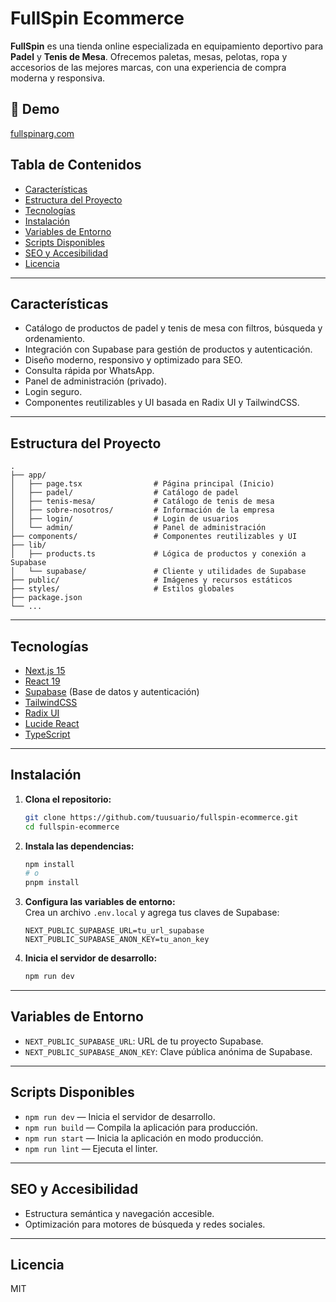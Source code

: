 # FullSpin Ecommerce

**FullSpin** es una tienda online especializada en equipamiento deportivo para **Padel** y **Tenis de Mesa**. Ofrecemos paletas, mesas, pelotas, ropa y accesorios de las mejores marcas, con una experiencia de compra moderna y responsiva.

## 🚀 Demo

[fullspinarg.com](https://fullspinarg.com)

## Tabla de Contenidos

- [Características](#características)
- [Estructura del Proyecto](#estructura-del-proyecto)
- [Tecnologías](#tecnologías)
- [Instalación](#instalación)
- [Variables de Entorno](#variables-de-entorno)
- [Scripts Disponibles](#scripts-disponibles)
- [SEO y Accesibilidad](#seo-y-accesibilidad)
- [Licencia](#licencia)

---

## Características

- Catálogo de productos de padel y tenis de mesa con filtros, búsqueda y ordenamiento.
- Integración con Supabase para gestión de productos y autenticación.
- Diseño moderno, responsivo y optimizado para SEO.
- Consulta rápida por WhatsApp.
- Panel de administración (privado).
- Login seguro.
- Componentes reutilizables y UI basada en Radix UI y TailwindCSS.

---

## Estructura del Proyecto

```
.
├── app/
│   ├── page.tsx                # Página principal (Inicio)
│   ├── padel/                  # Catálogo de padel
│   ├── tenis-mesa/             # Catálogo de tenis de mesa
│   ├── sobre-nosotros/         # Información de la empresa
│   ├── login/                  # Login de usuarios
│   └── admin/                  # Panel de administración
├── components/                 # Componentes reutilizables y UI
├── lib/
│   ├── products.ts             # Lógica de productos y conexión a Supabase
│   └── supabase/               # Cliente y utilidades de Supabase
├── public/                     # Imágenes y recursos estáticos
├── styles/                     # Estilos globales
├── package.json
└── ...
```

---

## Tecnologías

- [Next.js 15](https://nextjs.org/)
- [React 19](https://react.dev/)
- [Supabase](https://supabase.com/) (Base de datos y autenticación)
- [TailwindCSS](https://tailwindcss.com/)
- [Radix UI](https://www.radix-ui.com/)
- [Lucide React](https://lucide.dev/)
- [TypeScript](https://www.typescriptlang.org/)

---

## Instalación

1. **Clona el repositorio:**
   ```bash
   git clone https://github.com/tuusuario/fullspin-ecommerce.git
   cd fullspin-ecommerce
   ```

2. **Instala las dependencias:**
   ```bash
   npm install
   # o
   pnpm install
   ```

3. **Configura las variables de entorno:**  
   Crea un archivo `.env.local` y agrega tus claves de Supabase:
   ```
   NEXT_PUBLIC_SUPABASE_URL=tu_url_supabase
   NEXT_PUBLIC_SUPABASE_ANON_KEY=tu_anon_key
   ```

4. **Inicia el servidor de desarrollo:**
   ```bash
   npm run dev
   ```

---

## Variables de Entorno

- `NEXT_PUBLIC_SUPABASE_URL`: URL de tu proyecto Supabase.
- `NEXT_PUBLIC_SUPABASE_ANON_KEY`: Clave pública anónima de Supabase.

---

## Scripts Disponibles

- `npm run dev` — Inicia el servidor de desarrollo.
- `npm run build` — Compila la aplicación para producción.
- `npm run start` — Inicia la aplicación en modo producción.
- `npm run lint` — Ejecuta el linter.

---

## SEO y Accesibilidad

- Estructura semántica y navegación accesible.
- Optimización para motores de búsqueda y redes sociales.

---

## Licencia

MIT 
